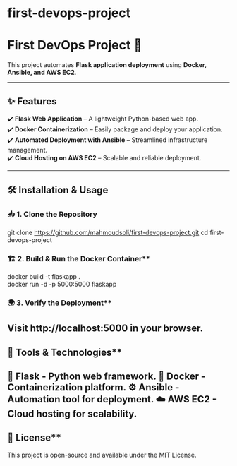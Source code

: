 # first-devops-project
# **First DevOps Project** 🚀  

This project automates **Flask application deployment** using **Docker, Ansible, and AWS EC2**.

---

## ✨ **Features**  

✔️ **Flask Web Application** – A lightweight Python-based web app.  
✔️ **Docker Containerization** – Easily package and deploy your application.  
✔️ **Automated Deployment with Ansible** – Streamlined infrastructure management.  
✔️ **Cloud Hosting on AWS EC2** – Scalable and reliable deployment.  

---

## 🛠 **Installation & Usage**  

### 📥 **1. Clone the Repository**  
git clone https://github.com/mahmoudsoli/first-devops-project.git
cd first-devops-project

### 🏗️ 2. Build & Run the Docker Container**  
docker build -t flaskapp .  
docker run -d -p 5000:5000 flaskapp  

### 🌍 3. Verify the Deployment**  
Visit http://localhost:5000 in your browser.
---

## 🔧 Tools & Technologies**  
🐍 Flask - Python web framework.
🐳 Docker - Containerization platform.
⚙️ Ansible - Automation tool for deployment.
☁️ AWS EC2 - Cloud hosting for scalability.
---

## 📜 License**  
This project is open-source and available under the MIT License.

